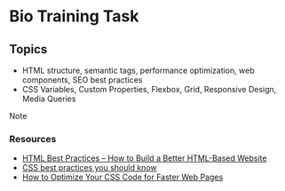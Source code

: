 # Bio Training Task

## Topics

- HTML structure, semantic tags, performance optimization, web components, SEO best practices
- CSS Variables, Custom Properties, Flexbox, Grid, Responsive Design, Media Queries

> [!NOTE] 
> ### Resources
> - [HTML Best Practices – How to Build a Better HTML-Based Website](https://www.freecodecamp.org/news/html-best-practices/)
> - [CSS best practices you should know](https://medium.com/@paulohfev/css-best-practices-you-should-know-374c388a00dd)
> - [How to Optimize Your CSS Code for Faster Web Pages](https://www.freecodecamp.org/news/how-to-optimize-your-css-code-for-faster-web-pages/)